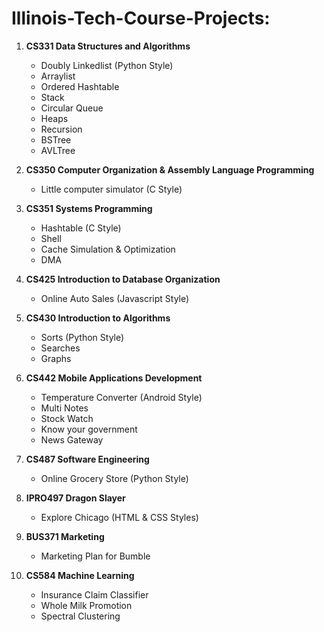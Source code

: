 # Illinois-Tech-Course-Projects:

1. **CS331 Data Structures and Algorithms**

	- Doubly Linkedlist (Python Style)
	- Arraylist
	- Ordered Hashtable
	- Stack
	- Circular Queue
	- Heaps
	- Recursion
	- BSTree
	- AVLTree


2. **CS350 Computer Organization & Assembly Language Programming**

	- Little computer simulator (C Style)


3. **CS351 Systems Programming**
	
	- Hashtable (C Style)
	- Shell
	- Cache Simulation & Optimization
	- DMA


4. **CS425 Introduction to Database Organization**

	- Online Auto Sales (Javascript Style)


5. **CS430 Introduction to Algorithms**
	
	- Sorts (Python Style)
	- Searches
	- Graphs


6. **CS442 Mobile Applications Development**
	
	- Temperature Converter (Android Style)
	- Multi Notes
	- Stock Watch
	- Know your government
	- News Gateway


7. **CS487 Software Engineering**
	
	- Online Grocery Store (Python Style)


8. **IPRO497 Dragon Slayer**
	
	- Explore Chicago (HTML & CSS Styles)


9. **BUS371 Marketing**

	- Marketing Plan for Bumble

10. **CS584 Machine Learning**

	- Insurance Claim Classifier
	- Whole Milk Promotion
	- Spectral Clustering
